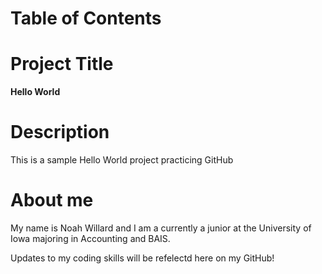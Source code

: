 # Table of Contents

# Project Title
**Hello World**

# Description
This is a sample Hello World project practicing GitHub

# About me
My name is Noah Willard and I am a currently a junior at the University of Iowa majoring in Accounting and BAIS.

Updates to my coding skills will be refelectd here on my GitHub!
